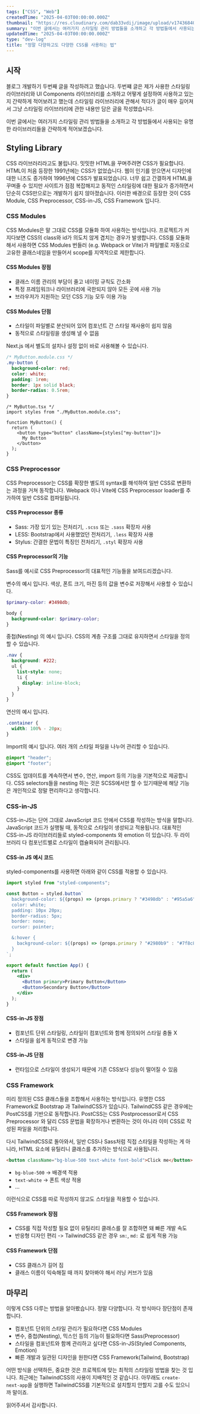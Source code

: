 ```yaml
---
tags: ["CSS", "Web"]
createdTime: "2025-04-03T00:00:00.000Z"
thumbnail: "https://res.cloudinary.com/dab33vdij/image/upload/v1743684064/IMG_0413_hf7j6x.jpg"
summary: "이번 글에서는 여러가지 스타일링 관리 방법들을 소개하고 각 방법들에서 사용되는 유명한 라이브러리들을 간략하게 적어보겠습니다."
updatedTime: "2025-04-03T00:00:00.000Z"
type: "dev-log"
title: "정말 다양하고도 다양한 CSS를 사용하는 법"
---
```


## 시작

블로그 개발하기 두번째 글을 작성하려고 했습니다. 두번쨰 글은 제가 사용한 스타일링 라이브러리와 UI Components 라이브러리를 소개하고 어떻게 설정하여 사용하고 있는지 간략하게 적어보려고 했는데 스타일링 라이브러리에 관해서 적다가 글이 매우 길어져서 그냥 스타일링 라이브러리에 관한 내용만 담은 글을 작성했습니다.

이번 글에서는 여러가지 스타일링 관리 방법들을 소개하고 각 방법들에서 사용되는 유명한 라이브러리들을 간략하게 적어보겠습니다.

## Styling Library

CSS 라이브러리라고도 불립니다. 밋밋한 HTML을 꾸며주려면 CSS가 필요합니다. HTML이 처음 등장한 1991년에는 CSS가 없었습니다. 웹이 인기를 얻으면서 디자인에 대한 니즈도 증가하여 1996년에 CSS가 발표되었습니다. 너무 쉽고 간결하게 HTML을 꾸며줄 수 있지만 사이트가 점점 복잡해지고 동적인 스타일링에 대한 필요가 증가하면서 단순히 CSS만으로는 개발하기 쉽지 않아졌습니다. 이러한 배경으로 등장한 것이 CSS Module, CSS Preprocessor, CSS-in-JS, CSS Framework 입니다.

### CSS Modules

CSS Modules은 말 그대로 CSS를 모듈화 하여 사용하는 방식입니다. 프로젝트가 커지다보면 CSS의 class와 id가 의도치 않게 겹치는 경우가 발생합니다. CSS를 모듈화 해서 사용하면 CSS Modules 번들러 (e.g. Webpack or Vite)가 파일별로 자동으로 고유한 클래스네임을 만들어서 scope를 지역적으로 제한합니다.

#### CSS Modules 장점

- 클래스 이름 관리의 부담이 줄고 네이밍 규칙도 간소화
- 특정 프레임워크나 라이브러리에 국한되지 않아 모든 곳에 사용 가능
- 브라우저가 지원하는 모던 CSS 기능 모두 이용 가능

#### CSS Modules 단점

- 스타일이 파일별로 분산되어 있어 컴포넌트 간 스타일 재사용이 쉽지 않음
- 동적으로 스타일링을 생성해 낼 수 없음

Next.js 에서 별도의 설치나 설정 없이 바로 사용해볼 수 있습니다.

```css
/* MyButton.module.css */
.my-button {
  background-color: red;
  color: white;
  padding: 1rem;
  border: 1px solid black;
  border-radius: 0.5rem;
}
```

```tsx
/* MyButton.tsx */
import styles from "./MyButton.module.css";

function MyButton() {
  return (
    <button type="button" className={styles["my-button"]}>
      My Button
    </button>
  );
}
```

### CSS Preprocessor

CSS Preprocessor는 CSS를 확장한 별도의 syntax를 해석하여 일반 CSS로 변환하는 과정을 거쳐 동작합니다. Webpack 이나 Vite에 CSS Preprocessor loader를 추가하여 일반 CSS로 컴파일됩니다.

#### CSS Preprocessor 종류

- Sass: 가장 있기 있는 전처리기, `.scss` 또는 `.sass` 확장자 사용
- LESS: Bootstrap에서 사용했었던 전처리기, `.less` 확장자 사용
- Stylus: 간결한 문법이 특징인 전처리기, `.styl` 확장자 사용

#### CSS Preprocessor의 기능

Sass를 예시로 CSS Preprocessor의 대표적인 기능들을 보여드리겠습니다.

변수의 예시 입니다. 색상, 폰트 크기, 마진 등의 값을 변수로 저장해서 사용할 수 있습니다.

```scss
$primary-color: #3498db;

body {
  background-color: $primary-color;
}
```

중첩(Nesting) 의 예시 입니다. CSS의 계층 구조를 그대로 유지하면서 스타일을 정의할 수 있습니다.

```scss
.nav {
  background: #222;
  ul {
    list-style: none;
    li {
      display: inline-block;
    }
  }
}
```

연산의 예시 입니다.

```scss
.container {
  width: 100% - 20px;
}
```

Import의 예시 입니다. 여러 개의 스타일 파일을 나누어 관리할 수 있습니다.

```scss
@import "header";
@import "footer";
```

CSS도 업데이트를 계속하면서 변수, 연산, import 등의 기능을 기본적으로 제공합니다.
CSS selectors들을 nesting 하는 것은 SCSS에서만 할 수 있기때문에 해당 기능은 개인적으로 정말 편리하다고 생각합니다.

### CSS-in-JS

CSS-in-JS는 단어 그대로 JavaScript 코드 안에서 CSS를 작성하는 방식을 말합니다. JavaScript 코드가 실행될 때, 동적으로 스타일이 생성되고 적용됩니다. 대표적인 CSS-in-JS 라이브러리들로 styled-components 와 emotion 이 있습니다. 두 라이브러리 다 컴포넌트별로 스타일이 캡슐화되어 관리됩니다.

#### CSS-in JS 예시 코드

styled-components를 사용하면 아래와 같이 CSS를 적용할 수 있습니다.

```jsx
import styled from "styled-components";

const Button = styled.button`
  background-color: ${(props) => (props.primary ? "#3498db" : "#95a5a6")};
  color: white;
  padding: 10px 20px;
  border-radius: 5px;
  border: none;
  cursor: pointer;

  &:hover {
    background-color: ${(props) => (props.primary ? "#2980b9" : "#7f8c8d")};
  }
`;

export default function App() {
  return (
    <div>
      <Button primary>Primary Button</Button>
      <Button>Secondary Button</Button>
    </div>
  );
}
```

#### CSS-in-JS 장점

- 컴포넌트 단위 스타일링, 스타일이 컴포넌트와 함께 정의되어 스타일 충돌 X
- 스타일을 쉽게 동적으로 변경 가능

#### CSS-in-JS 단점

- 런타임으로 스타일이 생성되기 때문에 기존 CSS보다 성능이 떨어질 수 있음

### CSS Framework

미리 정의된 CSS 클래스들을 조합해서 사용하는 방식입니다. 유명한 CSS Framework로 Bootstrap 과 TailwindCSS가 있습니다. TailwindCSS 같은 경우에는 PostCSS를 기반으로 동작합니다. PostCSS는 CSS Postprocessor로서 CSS Preprocessor 와 달리 CSS 문법을 확장하거나 변환하는 것이 아니라 이미 CSS로 작성된 파일을 처리합니다.

다시 TailwindCSS로 돌아와서, 일반 CSS나 Sass처럼 직접 스타일을 작성하는 게 아니라, HTML 요소에 유틸리니 클래스를 추가하는 방식으로 사용됩니다.

```html
<button className="bg-blue-500 text-white font-bold">Click me</button>
```

- `bg-blue-500` -> 배경색 적용
- `text-white` -> 폰트 색상 적용
- ...

이런식으로 CSS를 따로 작성하지 않고도 스타일을 적용할 수 있습니다.

#### CSS Framework 장점

- CSS를 직접 작성할 필요 없이 유틸리티 클래스를 잘 조합하면 돼 빠른 개발 속도
- 반응형 디자인 편리 -> TailwindCSS 같은 경우 `sm:`, `md:` 로 쉽게 적용 가능

#### CSS Framework 단점

- CSS 클래스가 길어 짐
- 클래스 이름이 익숙해질 때 까지 찾아봐야 해서 러닝 커브가 있음

## 마무리

이렇게 CSS 다루는 방법을 알아봤습니다. 정말 다양합니다. 각 방식마다 장단점이 존재합니다.

- 컴포넌트 단위의 스타일 관리가 필요하다면 CSS Modules
- 변수, 중첩(Nesting), 믹스인 등의 기능이 필요하다면 Sass(Preprocessor)
- 스타일을 컴포넌트와 함께 관리하고 싶다면 CSS-in-JS(Styled Components, Emotion)
- 빠른 개발과 일관된 디자인을 원한다면 CSS Framework(Tailwind, Bootstrap)

어떤 방식을 선택하든, 중요한 것은 프로젝트에 맞는 최적의 스타일링 방법을 찾는 것 입니다. 최근에는 TailwindCSS의 사용이 지배적인 것 같습니다. 아무래도 `create-next-app`을 실행하면 TailwindCSS를 기본적으로 설치할지 안할지 고를 수도 있으니까 말이죠.

읽어주셔서 감사합니다.
